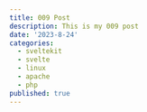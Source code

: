 ```yaml
---
title: 009 Post
description: This is my 009 post
date: '2023-8-24'
categories:
  - sveltekit
  - svelte
  - linux
  - apache
  - php
published: true
---
```


